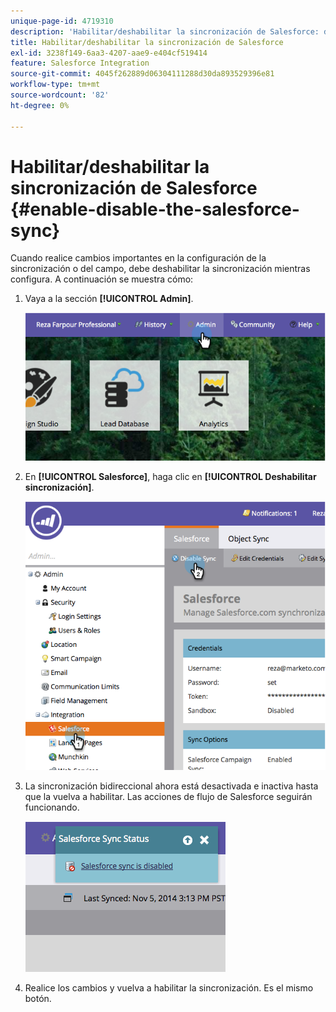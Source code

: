 ```yaml
---
unique-page-id: 4719310
description: 'Habilitar/deshabilitar la sincronización de Salesforce: documentos de Marketo, documentación del producto'
title: Habilitar/deshabilitar la sincronización de Salesforce
exl-id: 3238f149-6aa3-4207-aae9-e404cf519414
feature: Salesforce Integration
source-git-commit: 4045f262889d06304111288d30da893529396e81
workflow-type: tm+mt
source-wordcount: '82'
ht-degree: 0%

---
```


# Habilitar/deshabilitar la sincronización de Salesforce {#enable-disable-the-salesforce-sync}

Cuando realice cambios importantes en la configuración de la sincronización o del campo, debe deshabilitar la sincronización mientras configura. A continuación se muestra cómo:

1. Vaya a la sección **[!UICONTROL Admin]**.

   ![](assets/image2014-12-10-13-3a24-3a35.png)

1. En **[!UICONTROL Salesforce]**, haga clic en **[!UICONTROL Deshabilitar sincronización]**.

   ![](assets/image2014-12-10-13-3a24-3a47.png)

1. La sincronización bidireccional ahora está desactivada e inactiva hasta que la vuelva a habilitar. Las acciones de flujo de Salesforce seguirán funcionando.

   ![](assets/image2014-12-10-13-3a24-3a58.png)

1. Realice los cambios y vuelva a habilitar la sincronización. Es el mismo botón.
